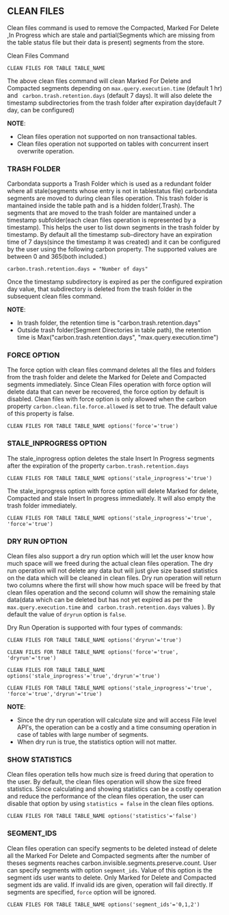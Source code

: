 <!--
    Licensed to the Apache Software Foundation (ASF) under one or more 
    contributor license agreements.  See the NOTICE file distributed with
    this work for additional information regarding copyright ownership. 
    The ASF licenses this file to you under the Apache License, Version 2.0
    (the "License"); you may not use this file except in compliance with 
    the License.  You may obtain a copy of the License at
      http://www.apache.org/licenses/LICENSE-2.0
    
    Unless required by applicable law or agreed to in writing, software 
    distributed under the License is distributed on an "AS IS" BASIS, 
    WITHOUT WARRANTIES OR CONDITIONS OF ANY KIND, either express or implied.
    See the License for the specific language governing permissions and 
    limitations under the License.
-->


## CLEAN FILES

Clean files command is used to remove the Compacted, Marked For Delete ,In Progress which are stale and partial(Segments which are missing from the table status file but their data is present)
 segments from the store.

 Clean Files Command
   ```
   CLEAN FILES FOR TABLE TABLE_NAME
   ```
The above clean files command will clean Marked For Delete and Compacted segments depending on ```max.query.execution.time``` (default 1 hr) and ``` carbon.trash.retention.days``` (default 7 days). It will also delete the timestamp subdirectories from the trash folder after expiration day(default 7 day, can be configured)

**NOTE**:
  * Clean files operation not supported on non transactional tables.
  * Clean files operation not supported on tables with concurrent insert overwrite operation.

### TRASH FOLDER

  Carbondata supports a Trash Folder which is used as a redundant folder where all stale(segments whose entry is not in tablestatus file) carbondata segments are moved to during clean files operation.
  This trash folder is mantained inside the table path and is a hidden folder(.Trash). The segments that are moved to the trash folder are mantained under a timestamp 
  subfolder(each clean files operation is represented by a timestamp). This helps the user to list down segments in the trash folder by timestamp.  By default all the timestamp sub-directory have an expiration
  time of 7 days(since the timestamp it was created) and it can be configured by the user using the following carbon property. The supported values are between 0 and 365(both included.)
   ```
   carbon.trash.retention.days = "Number of days"
   ``` 
  Once the timestamp subdirectory is expired as per the configured expiration day value, that subdirectory is deleted from the trash folder in the subsequent clean files command.

**NOTE**:
  * In trash folder, the retention time is "carbon.trash.retention.days"
  * Outside trash folder(Segment Directories in table path), the retention time is Max("carbon.trash.retention.days", "max.query.execution.time")
### FORCE OPTION
The force option with clean files command deletes all the files and folders from the trash folder and delete the Marked for Delete and Compacted segments immediately. Since Clean Files operation with force option will delete data that can never be recovered, the force option by default is disabled. Clean files with force option is only allowed when the carbon property ```carbon.clean.file.force.allowed``` is set to true. The default value of this property is false.
                                                                                                                                                                       


  ```
  CLEAN FILES FOR TABLE TABLE_NAME options('force'='true')
  ```

### STALE_INPROGRESS OPTION
The stale_inprogress option deletes the stale Insert In Progress segments after the expiration of the property    ```carbon.trash.retention.days``` 

  ```
  CLEAN FILES FOR TABLE TABLE_NAME options('stale_inprogress'='true')
  ```

The stale_inprogress option with force option will delete Marked for delete, Compacted and stale Insert In progress immediately. It will also empty  the trash folder immediately.

  ```
  CLEAN FILES FOR TABLE TABLE_NAME options('stale_inprogress'='true', 'force'='true')
  ```
### DRY RUN OPTION
Clean files also support a dry run option which will let the user know how much space will we freed 
during the actual clean files operation. The dry run operation will not delete any data but will just give
size based statistics on the data which will be cleaned in clean files. Dry run operation will return two columns where the first will 
show how much space will be freed by that clean files operation and the second column will show the 
remaining stale data(data which can be deleted but has not yet expired as per the ```max.query.execution.time``` and ``` carbon.trash.retention.days``` values
).  By default the value of ```dryrun``` option is ```false```.

Dry Run Operation is supported with four types of commands:
  ```
  CLEAN FILES FOR TABLE TABLE_NAME options('dryrun'='true')
  ```
  ```
  CLEAN FILES FOR TABLE TABLE_NAME options('force'='true', 'dryrun'='true')
  ```
  ```
  CLEAN FILES FOR TABLE TABLE_NAME options('stale_inprogress'='true','dryrun'='true')
  ```

  ```
  CLEAN FILES FOR TABLE TABLE_NAME options('stale_inprogress'='true', 'force'='true','dryrun'='true')
  ```

**NOTE**:
  * Since the dry run operation will calculate size and will access File level API's, the operation can
  be a costly and a time consuming operation in case of tables with large number of segments.
  * When dry run is true, the statistics option will not matter.
  
### SHOW STATISTICS
Clean files operation tells how much size is freed during that operation to the user.  By default, the clean files operation
will show the size freed statistics. Since calculating and showing statistics can be a costly operation and reduce the performance of the
clean files operation, the user can disable that option by using ```statistics = false``` in the clean files options.
  
   ```
   CLEAN FILES FOR TABLE TABLE_NAME options('statistics'='false')
   ```
  
### SEGMENT_IDS
Clean files operation can specify segments to be deleted instead of delete all the Marked For Delete and Compacted segments after the number of theses segments reaches carbon.invisible.segments.preserve.count.
User can specify segments with option ```segment_ids```. Value of this option is the segment ids user wants to delete. Only Marked for Delete and Compacted segment ids are valid. If invalid ids are given, operation will fail directly.
If segments are specified, ```force``` option will be ignored.

   ```
   CLEAN FILES FOR TABLE TABLE_NAME options('segment_ids'='0,1,2')
   ```

